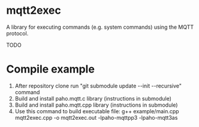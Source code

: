 # mqtt2exec

A library for executing commands (e.g. system commands) using the MQTT protocol.

TODO


# Compile example

1. After repository clone run "git submodule update --init --recursive" command
2. Build and install paho.mqtt.c library (instructions in submodule)
3. Build and install paho.mqtt.cpp library (instructions in submodule)
4. Use this command to build executable file: g++ example/main.cpp mqtt2exec.cpp -o mqtt2exec.out -lpaho-mqttpp3 -lpaho-mqtt3as